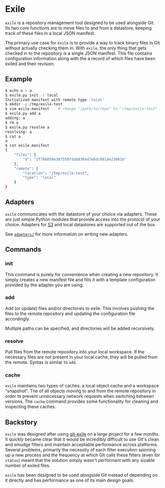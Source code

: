 Exile
=====

`exile` is a repository management tool designed to be used alongside Git. Its two core functions are to move files to and from a datastore, keeping track of these files in a local JSON manifest.

The primary use case for `exile` is to provide a way to track binary files in Git without actually checking them in. With `exile`, the only thing that gets checked in to the repository is a single JSON manifest. This file contains configuration information along with the a record of which files have been exiled and their revision.

Example
-------

```bash
$ echo a > a
$ exile.py init -t local
Initialized manifest with remote type 'local'
$ mkdir -p /tmp/exile-test
$ vim exile.manifest    # change "/path/to/repo" to "/tmp/exile-test"
$ exile.py add a
adding: a
$ rm a
$ exile.py resolve a
resolving: a
$ cat a
a
$ cat exile.manifest
{
    "files": {
        "a": "3f786850e387550fdab836ed7e6dc881de23001b"
    },
    "remote": {
        "location": "/tmp/exile-test",
        "type": "local"
    }
}
```

Adapters
--------

`exile` communicates with the datastore of your choice via adapters. These are just simple Python modules that provide access into the protocol of your choice. Adapters for [S3](http://aws.amazon.com/s3/) and local datastores are supported out of the box.

See [`adapters/`](adapters/README.md) for more information on writing new adapters.

Commands
--------

### init

This command is purely for convenience when creating a new repository. It simply creates a new manifest file and fills it with a template configuration provided by the adapter you are using.

### add

Add (or update) files and/or directories to exile. This involves pushing the files to the remote repository and updating the configuration file accordingly.

Multiple paths can be specified, and directories will be added recursively.

### resolve

Pull files from the remote repository into your local workspace. If the necessary files are not present in your local cache, they will be pulled from the remote. Syntax is similar to `add`.

### cache

`exile` maintains two types of caches: a local object cache and a workspace "snapshot". The  of all objects moving to and from the remote repository in order to prevent unnecessary network requests when switching between versions. The `cache` command provides some functionality for cleaning and inspecting these caches.

Backstory
---------

`exile` was designed after using [git-exile](https://github.com/patstam/git-exile) on a large project for a few months. It quickly became clear that it would be incredibly difficult to use Git's clean and smudge filters and maintain acceptable performance across platforms. Several problems, primarily the necessity of each filter execution spinning up a new process and the frequency at which Git calls these filters (even for `status`) meant that the solution simply wasn't performant with any sizable number of exiled files.

`exile` has been designed to be used *alongside* Git instead of depending on it directly and has performance as one of its main design goals.
